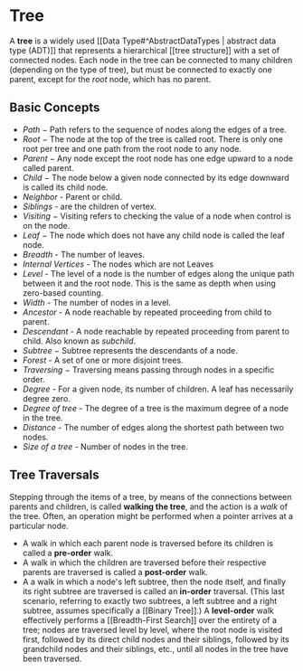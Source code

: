 # Tree
A **tree** is a widely used [[Data Type#^AbstractDataTypes | abstract data type (ADT)]] that represents a hierarchical [[tree structure]] with a set of connected nodes. Each node in the tree can be connected to many children (depending on the type of tree), but must be connected to exactly one parent, except for the *root* node, which has no parent.

## Basic Concepts
- *Path* − Path refers to the sequence of nodes along the edges of a tree.
- *Root* − The node at the top of the tree is called root. There is only one root per tree and one path from the root node to any node.
- *Parent* − Any node except the root node has one edge upward to a node called parent.
- *Child* − The node below a given node connected by its edge downward is called its child node.
- *Neighbor* - Parent or child.
- *Siblings* - are the children of vertex.
- *Visiting* − Visiting refers to checking the value of a node when control is on the node.
- *Leaf* − The node which does not have any child node is called the leaf node.
- *Breadth* - The number of leaves.
- *Internal Vertices* - The nodes which are not Leaves
- *Level* - The level of a node is the number of edges along the unique path between it and the root node. This is the same as depth when using zero-based counting.
- *Width* - The number of nodes in a level.
- *Ancestor* - A node reachable by repeated proceeding from child to parent.
- *Descendant* - A node reachable by repeated proceeding from parent to child. Also known as _subchild_.
- *Subtree* − Subtree represents the descendants of a node.
- *Forest* - A set of one or more disjoint trees.
- *Traversing* − Traversing means passing through nodes in a specific order.
- *Degree* - For a given node, its number of children. A leaf has necessarily degree zero.
- *Degree of tree* - The degree of a tree is the maximum degree of a node in the tree.
- *Distance* - The number of edges along the shortest path between two nodes.
- *Size of a tree* - Number of nodes in the tree.

## Tree Traversals
Stepping through the items of a tree, by means of the connections between parents and children, is called **walking the tree**, and the action is a _walk_ of the tree. Often, an operation might be performed when a pointer arrives at a particular node.

- A walk in which each parent node is traversed before its children is called a **pre-order** walk.
- A walk in which the children are traversed before their respective parents are traversed is called a **post-order** walk.
- A a walk in which a node's left subtree, then the node itself, and finally its right subtree are traversed is called an **in-order** traversal. (This last scenario, referring to exactly two subtrees, a left subtree and a right subtree, assumes specifically a [[Binary Tree]].) A **level-order** walk effectively performs a [[Breadth-First Search]] over the entirety of a tree; nodes are traversed level by level, where the root node is visited first, followed by its direct child nodes and their siblings, followed by its grandchild nodes and their siblings, etc., until all nodes in the tree have been traversed.